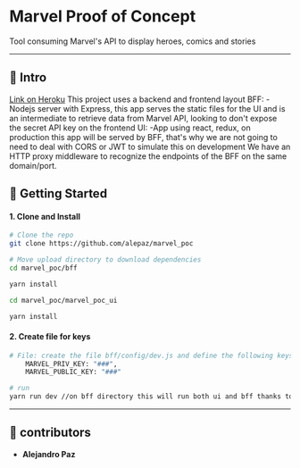 # Marvel Proof of Concept

Tool consuming Marvel's API to display heroes, comics and stories

---

## 👋 Intro
[Link on Heroku](https://poc-marvel.herokuapp.com/)
This project uses a backend and frontend layout
BFF: -Nodejs server with Express, this app serves the static files for the UI and is an intermediate to retrieve data from Marvel API, looking to don't expose the secret API key on the frontend
UI: -App using react, redux, on production this app will be served by BFF, that's why we are not going to need to deal with CORS or JWT to simulate this on development We have an HTTP proxy middleware to recognize the endpoints of the BFF on the same domain/port. 

## 🚀 Getting Started

#### 1. Clone and Install

```bash
# Clone the repo
git clone https://github.com/alepaz/marvel_poc

# Move upload directory to download dependencies
cd marvel_poc/bff

yarn install

cd marvel_poc/marvel_poc_ui

yarn install

```
#### 2. Create file for keys

```bash
# File: create the file bff/config/dev.js and define the following keys for development, you can copy from bff/config/prod.js, on prod we are going to use environment variables
    MARVEL_PRIV_KEY: "###",
    MARVEL_PUBLIC_KEY: "###"

# run
yarn run dev //on bff directory this will run both ui and bff thanks to concurrently
```
---

## 👊 contributors

* **Alejandro Paz**

